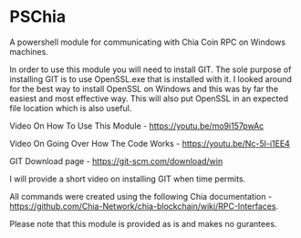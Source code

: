 # PSChia
A powershell module for communicating with Chia Coin RPC on Windows machines.

In order to use this module you will need to install GIT. The sole purpose of installing GIT is to use OpenSSL.exe that is installed with it. I looked around for the best way to install OpenSSL on Windows and this was by far the easiest and most effective way. This will also put OpenSSL in an expected file location which is also useful.

Video On How To Use This Module - https://youtu.be/mo9i157pwAc

Video On Going Over How The Code Works - https://youtu.be/Nc-5I-i1EE4

GIT Download page - https://git-scm.com/download/win

I will provide a short video on installing GIT when time permits.

All commands were created using the following Chia documentation - https://github.com/Chia-Network/chia-blockchain/wiki/RPC-Interfaces. 

Please note that this module is provided as is and makes no gurantees.
